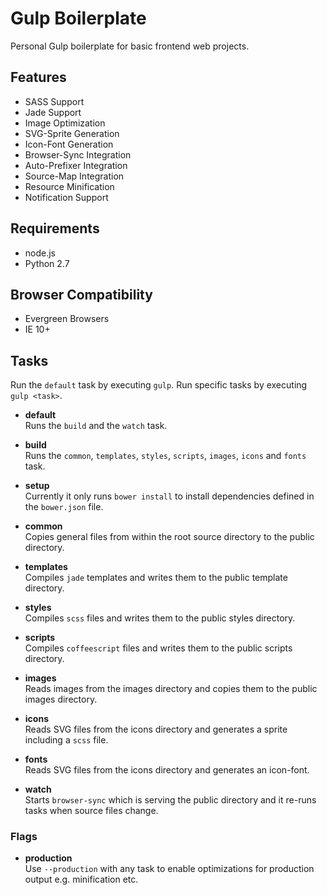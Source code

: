 # Gulp Boilerplate

Personal Gulp boilerplate for basic frontend web projects.

## Features
* SASS Support
* Jade Support
* Image Optimization
* SVG-Sprite Generation
* Icon-Font Generation
* Browser-Sync Integration
* Auto-Prefixer Integration
* Source-Map Integration
* Resource Minification
* Notification Support

## Requirements
* node.js
* Python 2.7

## Browser Compatibility
* Evergreen Browsers
* IE 10+

## Tasks

Run the `default` task by executing `gulp`. Run specific tasks by executing `gulp <task>`.

- **default**  
  Runs the `build` and the `watch` task.

- **build**  
  Runs the `common`, `templates`, `styles`, `scripts`, `images`, `icons` and `fonts` task.

- **setup**  
  Currently it only runs `bower install` to install dependencies defined in the `bower.json` file.
  
- **common**  
  Copies general files from within the root source directory to the public directory.

- **templates**  
  Compiles `jade` templates and writes them to the public template directory.

- **styles**  
  Compiles `scss` files and writes them to the public styles directory.

- **scripts**  
  Compiles `coffeescript` files and writes them to the public scripts directory.

- **images**  
  Reads images from the images directory and copies them to the public images directory.

- **icons**  
  Reads SVG files from the icons directory and generates a sprite including a `scss` file.

- **fonts**  
  Reads SVG files from the icons directory and generates an icon-font.

- **watch**  
  Starts `browser-sync` which is serving the public directory and it re-runs tasks when source files change.

### Flags

- **production**  
  Use `--production` with any task to enable optimizations for production output e.g. minification etc.
